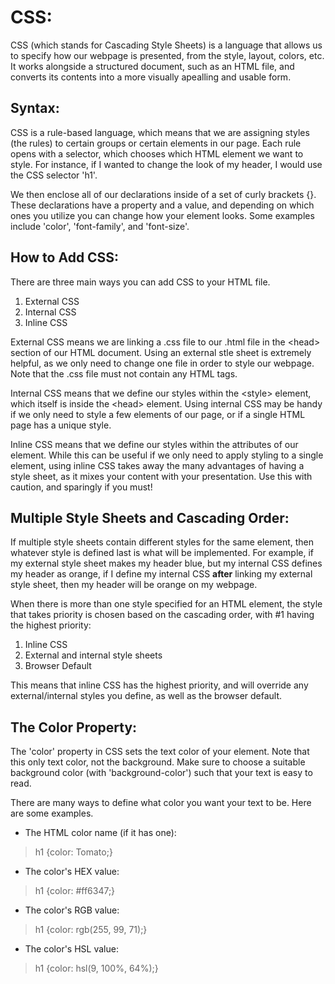 # CSS:

CSS (which stands for Cascading Style Sheets) is a language that allows us to specify how our webpage is presented, from the style, layout, colors, etc. It works alongside a structured document, such as an HTML file, and converts its contents into a more visually apealling and usable form.

## Syntax:

CSS is a rule-based language, which means that we are assigning styles (the rules) to certain groups or certain elements in our page. Each rule opens with a selector, which chooses which HTML element we want to style. For instance, if I wanted to change the look of my header, I would use the CSS selector 'h1'.

We then enclose all of our declarations inside of a set of curly brackets {}. These declarations have a property and a value, and depending on which ones you utilize you can change how your element looks. Some examples include 'color', 'font-family', and 'font-size'.

## How to Add CSS:

There are three main ways you can add CSS to your HTML file.

1. External CSS
2. Internal CSS
3. Inline CSS

External CSS means we are linking a .css file to our .html file in the \<head> section of our HTML document. Using an external stle sheet is extremely helpful, as we only need to change one file in order to style our webpage. Note that the .css file must not contain any HTML tags.

Internal CSS means that we define our styles within the \<style> element, which itself is inside the \<head> element. Using internal CSS may be handy if we only need to style a few elements of our page, or if a single HTML page has a unique style.

Inline CSS means that we define our styles within the attributes of our element. While this can be useful if we only need to apply styling to a single element, using inline CSS takes away the many advantages of having a style sheet, as it mixes your content with your presentation. Use this with caution, and sparingly if you must!

## Multiple Style Sheets and Cascading Order:

If multiple style sheets contain different styles for the same element, then whatever style is defined last is what will be implemented. For example, if my external style sheet makes my header blue, but my internal CSS defines my header as orange, if I define my internal CSS **after** linking my external style sheet, then my header will be orange on my webpage.

When there is more than one style specified for an HTML element, the style that takes priority is chosen based on the cascading order, with #1 having the highest priority:

1. Inline CSS
2. External and internal style sheets
3. Browser Default

This means that inline CSS has the highest priority, and will override any external/internal styles you define, as well as the browser default.

## The Color Property:

The 'color' property in CSS sets the text color of your element. Note that this only text color, not the background. Make sure to choose a suitable background color (with 'background-color') such that your text is easy to read.

There are many ways to define what color you want your text to be. Here are some examples.

- The HTML color name (if it has one):

> h1 {color: Tomato;}

- The color's HEX value:

> h1 {color: #ff6347;}

- The color's RGB value:

> h1 {color: rgb(255, 99, 71);}

- The color's HSL value:

> h1 {color: hsl(9, 100%, 64%);}